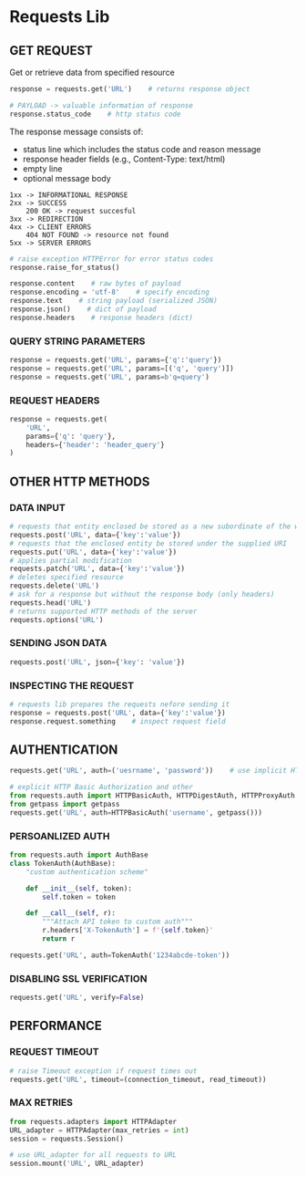 # Requests Lib

## GET REQUEST

Get or retrieve data from specified resource

```py
response = requests.get('URL')    # returns response object

# PAYLOAD -> valuable information of response
response.status_code    # http status code
```

The response message consists of:

- status line which includes the status code and reason message
- response header fields (e.g., Content-Type: text/html)
- empty line
- optional message body

```text
1xx -> INFORMATIONAL RESPONSE
2xx -> SUCCESS
    200 OK -> request succesful
3xx -> REDIRECTION
4xx -> CLIENT ERRORS
    404 NOT FOUND -> resource not found
5xx -> SERVER ERRORS
```

```py
# raise exception HTTPError for error status codes
response.raise_for_status()

response.content    # raw bytes of payload
response.encoding = 'utf-8'    # specify encoding
response.text    # string payload (serialized JSON)
response.json()    # dict of payload
response.headers    # response headers (dict)
```

### QUERY STRING PARAMETERS

```py
response = requests.get('URL', params={'q':'query'})
response = requests.get('URL', params=[('q', 'query')])
response = requests.get('URL', params=b'q=query')
```

### REQUEST HEADERS

```py
response = requests.get(
    'URL',
    params={'q': 'query'},
    headers={'header': 'header_query'}
)
```

## OTHER HTTP METHODS

### DATA INPUT

```py
# requests that entity enclosed be stored as a new subordinate of the web resource identified by the URI
requests.post('URL', data={'key':'value'})
# requests that the enclosed entity be stored under the supplied URI
requests.put('URL', data={'key':'value'})
# applies partial modification
requests.patch('URL', data={'key':'value'})
# deletes specified resource
requests.delete('URL')
# ask for a response but without the response body (only headers)
requests.head('URL')
# returns supported HTTP methods of the server
requests.options('URL')
```

### SENDING JSON DATA

```py
requests.post('URL', json={'key': 'value'})
```

### INSPECTING THE REQUEST

```py
# requests lib prepares the requests nefore sending it
response = requests.post('URL', data={'key':'value'})
response.request.something    # inspect request field
```

## AUTHENTICATION

```py
requests.get('URL', auth=('uesrname', 'password'))    # use implicit HTTP Basic Authorization

# explicit HTTP Basic Authorization and other
from requests.auth import HTTPBasicAuth, HTTPDigestAuth, HTTPProxyAuth
from getpass import getpass
requests.get('URL', auth=HTTPBasicAuth('username', getpass()))
```

### PERSOANLIZED AUTH

```py
from requests.auth import AuthBase
class TokenAuth(AuthBase):
    "custom authentication scheme"

    def __init__(self, token):
        self.token = token

    def __call__(self, r):
        """Attach API token to custom auth"""
        r.headers['X-TokenAuth'] = f'{self.token}'
        return r

requests.get('URL', auth=TokenAuth('1234abcde-token'))
```

### DISABLING SSL VERIFICATION

```py
requests.get('URL', verify=False)
```

## PERFORMANCE

### REQUEST TIMEOUT

```py
# raise Timeout exception if request times out
requests.get('URL', timeout=(connection_timeout, read_timeout))
```

### MAX RETRIES

```py
from requests.adapters import HTTPAdapter
URL_adapter = HTTPAdapter(max_retries = int)
session = requests.Session()

# use URL_adapter for all requests to URL
session.mount('URL', URL_adapter)
```

